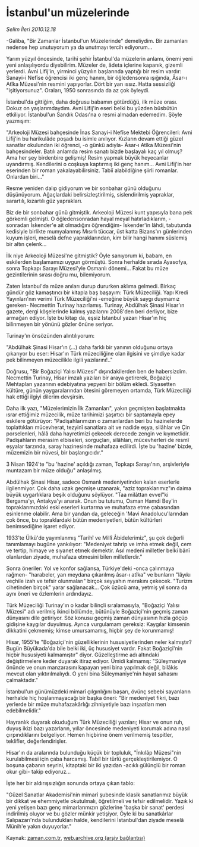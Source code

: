 # İstanbul'un müzelerinde

*Selim İleri 2010.12.18*

<td class="columnist-detail">
<p>-Galiba, "Bir Zamanlar İstanbul'un Müzelerinde" demeliydim. Bir zamanları nedense hep unutuyorum ya da unutmayı tercih ediyorum...</p>
<p>
<div id="haberMetinDiv">
<p>Yarım yüzyıl öncesinde, tarihî şehir İstanbul'da müzelerin anlamı, önemi yeni yeni anlaşılıyordu diyebilirim. Müzeler de, âdeta içlerine kapanık, gizemli yerlerdi. Avni Lifij'in, yirminci yüzyılın başlarında yaptığı bir resim vardır: Sanayi-i Nefîse öğrencisi iki genç hanım, bir öğledensonra ışığında, Âsar-ı Atîka Müzesi'nin resmini yapıyorlar. Dört bir yan ıssız. Hatta sessizliği "işitiyorsunuz". Oraları, 1950 sonrasında da az çok öyleydi.
<p>İstanbul'da gittiğim, daha doğrusu babamın götürdüğü, ilk müze orası. Dokuz on yaşlarımdaydım. Avni Lifij'in eseri belki bu yüzden büsbütün etkiliyor. İstanbul'un Sandık Odası'na o resmi almadan edemedim. Şöyle yazmışım:
<p>"Arkeoloji Müzesi bahçesinde İnas Sanayi-i Nefîse Mektebi Öğrencileri: Avni Lifij'in bu harikulâde poşadı bu isimle anılıyor. Kızların devam ettiği güzel sanatlar okulundan iki öğrenci, -o günkü adıyla- Âsar-ı Atîka Müzesi'nin bahçesindeler. Batılı anlamda resim sanatı bizde başlayalı kaç yıl olmuş? Ama her şey birdenbire gelişmiş! Resim yapmak büyük heyecanlar uyandırmış. Kendilerini o coşkuya kaptırmış iki genç hanım... Avni Lifij'in her eserinden bir roman yakalayabilirsiniz. Tabiî alabildiğine şiirli romanlar. Onlardan biri..."
<p>Resme yeniden dalıp gidiyorum ve bir sonbahar günü olduğunu düşünüyorum. Ağaçlardaki belirsizleştirilmiş, sislendirilmiş yapraklar, sarartılı, kızartılı güz yaprakları.
<p>Biz de bir sonbahar günü gitmiştik. Arkeoloji Müzesi kunt yapısıyla bana pek görkemli gelmişti. O öğledensonradan hayal meyal hatırladıklarım, -sonradan İskender'e ait olmadığını öğrendiğim- İskender'in lâhdi, tabutunda kedisiyle birlikte mumyalanmış Mısırlı tüccar, üst katta Bizans'ın günlerinden kuyum işleri, meselâ defne yapraklarından, kim bilir hangi hanımı süslemiş bir altın çelenk...
<p>İlk niye Arkeoloji Müzesi'ne gitmiştik? Öyle sanıyorum ki, babam, en eskilerden başlamamızı uygun görmüştü. Sonra herhalde sırada Ayasofya, sonra Topkapı Sarayı Müzesi'yle Osmanlı dönemi... Fakat bu müze gezintilerinin sırası doğru mu, bilemiyorum.
<p>Zaten İstanbul'da müze anıları durup dururken aklıma gelmedi. Birkaç gündür göz kamaştırıcı bir kitapla baş başayım: Türk Müzeciliği. Yapı Kredi Yayınları'nın verimi Türk Müzeciliği'ni -emeğine büyük saygı duymamız gereken- Necmettin Turinay hazırlamış. Turinay, Abdülhak Şinasi Hisar'ın gazete, dergi köşelerinde kalmış yazılarını 2008'den beri derliyor, bize armağan ediyor. İşte bu kitap da, eşsiz İstanbul yazarı Hisar'ın hiç bilinmeyen bir yönünü gözler önüne seriyor.
<p>Turinay'ın önsözünden alıntılıyorum:
<p>"Abdülhak Şinasi Hisar'ın (...) daha farklı bir yanının olduğunu ortaya çıkarıyor bu eser: Hisar'ın Türk müzeciliğine olan ilgisini ve şimdiye kadar pek bilinmeyen müzecilikle ilgili yazılarını!.."
<p>Doğrusu, "Bir Boğaziçi Yalısı Müzesi" dışındakilerden ben de habersizdim. Necmettin Turinay, Hisar imzalı yazıları bir araya getirerek, Boğaziçi Mehtapları yazarının edebiyatına yepyeni bir bölüm ekledi. Siyasetten kültüre, günün yaygaralarından ötesini göremeyen ortamda, Türk Müzeciliği hak ettiği ilgiyi dilerim devşirsin.
<p>Daha ilk yazı, "Müzelerimizin İlk Zamanları", yakın geçmişten başlatmakta ısrar ettiğimiz müzecilik, müze tarihimizi şaşırtıcı bir saptamayla epey eskilere götürüyor: "Padişahlarımızın o zamanlardan beri bu hazinelerde toplattıkları mücevherat, tezyinî sanatlara ait ve nadide eşya, silâhlar ve Çin porselenleri, hâlâ daha hayretimizi çekecek derecede zengin ve kıymetlidir. Padişahların merasim elbiseleri, sorguçları, silâhları, mücevherleri de resmî eşyalar tarzında, saray hazinesinde muhafaza edilirdi. İşte bu 'hazine' bizde, müzemizin bir nüvesi, bir başlangıcıdır."
<p>3 Nisan 1924'te "bu 'hazine' açıldığı zaman, Topkapı Sarayı'nın, arşivleriyle muntazam bir müze olduğu" anlaşılmış.
<p>Abdülhak Şinasi Hisar, sadece Osmanlı medeniyetinden kalan eserlerle ilgilenmiyor. Çok daha uzak geçmişe uzanarak, "aziz topraklarımız"ın daima büyük uygarlıklara beşik olduğunu söylüyor. "Taa milâttan evvel"ki Bergama'yı, Antakya'yı anarak. Onun bu tutumu, Osman Hamdi Bey'in topraklarımızdaki eski eserleri kurtarma ve muhafaza etme çabasından esinlenme olabilir. Ama bir yandan da, geleceğin 'Mavi Anadolucu'larından çok önce, bu topraklardaki bütün medeniyetleri, bütün kültürleri benimsediğine işaret ediyor.
<p>1933'te Ülkü'de yayımlanmış "Tarihî ve Millî Âbidelerimiz", şu çok değerli tanımlamayı bugüne yankılıyor: "Medeniyet tahrip ve imha etmek değil, cem ve tertip, himaye ve sıyanet etmek demektir. Asıl medenî milletler belki bânî olanlardan ziyade, muhafaza etmesini bilen milletlerdir."
<p>Sonra öneriler: Yol ve konfor sağlansa, Türkiye'deki -onca çalınmaya rağmen- "harabeler, yarı meydana çıkarılmış âsar-ı atîka" ve bunların "lâyıkı veçhile izah ve tefsir olunmaları" birçok seyyahın merakını çekecek. "Turizm cihetinden birçok" yarar sağlanacak... Çok üzücü ama, yetmiş yıl sonra da aynı öneri ve özlemlerin ardındayız.
<p>Türk Müzeciliği Turinay'ın o kadar bilinçli sıralamasıyla, "Boğaziçi Yalısı Müzesi" adı verilmiş ikinci bölümde, bütünüyle Boğaziçi'nin geçmiş zaman dünyasını dile getiriyor. Söz konusu geçmiş zaman dünyasının hızla göçüp gidişine kaygılar duyulmuş. Ayrıca vurgulamam gereksiz: Kaygılar kimsenin dikkatini çekmemiş; kimse umursamamış, hiçbir şey de korunmamış!
<p>Hisar, 1955'te "Boğaziçi'nin güzelliklerinin hususiyetlerinden neler kalmıştır? Bugün Büyükada'da bile belki iki, üç hususiyet vardır. Fakat Boğaziçi'nin hiçbir hususiyeti kalmamıştır" diyor. Güzelleştirme adı altındaki değiştirmelere keder duyarak itiraz ediyor. Ümidi kalmamış: "Süleymaniye önünde ve onun manzarasını kapayan yeni bina yapılmak değil, bilâkis mevcut olan yıktırılmalıydı. O yeni bina Süleymaniye'nin hayat sahasını çalmaktadır."
<p>İstanbul'un günümüzdeki mimarî çılgınlığını başarı, övünç sebebi sayanların herhalde hiç hoşlanmayacağı bir başka öneri: "Bir medeniyet fikri, bazı yerlerde bir müze muhafazakârlığı zihniyetiyle bazı inşaatları men edebilmelidir."
<p>Hayranlık duyarak okuduğum Türk Müzeciliği yazıları; Hisar ve onun ruh, duyuş ikizi bazı yazarların, yıllar öncesinde medeniyeti korumak adına nasıl çırpındıklarını belgeliyor. Hemen hiçbirine önem verilmemiş tespitler, teklifler, değerlendirişler.
<p>Hisar'ın da aralarında bulunduğu küçük bir topluluk, "İnkılâp Müzesi"nin kurulabilmesi için çaba harcamış. Tabiî bir türlü gerçekleştirilemiyor. O boşuna çabanın seyrini, kitaptaki bir iki yazıdan -acıklı gülünçlü bir roman okur gibi- takip ediyoruz...
<p>İşte her bir aldırışsızlığın sonunda ortaya çıkan tablo:
<p>"Güzel Sanatlar Akademisi'nin mimarî şubesinde klasik sanatlarımız büyük bir dikkat ve ehemmiyetle okutulmalı, öğretilmeli ve tefsir edilmelidir. Yazık ki yeni yetişen bazı genç mimarlarımızın gözlerine 'başka bir sanat' perdesi indirilmiş oluyor ve bu gözler münkir yetişiyor. Öyle ki bu sanatkârlar Salıpazarı'nda bulundukları halde, kendilerini İstanbul'dan ziyade meselâ Münih'e yakın duyuyorlar." </p></p></p></p></p></p></p></p></p></p></p></p></p></p></p></p></p></p></p></p></p></p></div>
</p>
<a href="http://web.archive.org/web/20101222044648/mailto:/">
</a></td>

Kaynak: [zaman.com.tr](http://zaman.com.tr/yazar.do?yazino=1066418), [web.archive.org (arşiv bağlantısı)](http://web.archive.org/web/20101222044648/http://www.zaman.com.tr:80/yazar.do?yazino=1066418)
